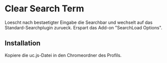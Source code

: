 # Clear Search Term
Loescht nach bestaetigter Eingabe die Searchbar und wechselt auf das Standard-Searchplugin zurueck. 
Erspart das Add-on "SearchLoad Options".

## Installation
Kopiere die uc.js-Datei in den Chromeordner des Profils.

